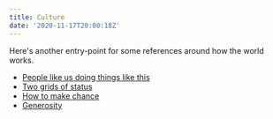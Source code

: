 ```yaml
---
title: Culture
date: '2020-11-17T20:00:18Z'
---
```


Here's another entry-point for some references around how the world works.

- [People like us doing things like this](./people-like-us)
- [Two grids of status](./two-grids-of-status)
- [How to make chance](./how-to-make-change)
- [Generosity](./generosity)

